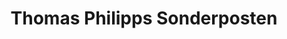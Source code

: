 ---
title: "Thomas Philipps Sonderposten"
url: /bad-essen/thomas-philipps-sonderposten/
shop: Kramladen
---